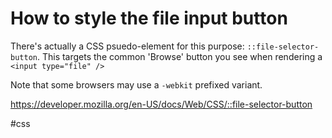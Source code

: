# How to style the file input button

There's actually a CSS psuedo-element for this purpose: `::file-selector-button`. This targets the common 'Browse' button you see when rendering a `<input type="file" />`

Note that some browsers may use a `-webkit` prefixed variant.

https://developer.mozilla.org/en-US/docs/Web/CSS/::file-selector-button

#css